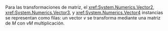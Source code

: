 Para las transformaciones de matriz, el <xref:System.Numerics.Vector2>, <xref:System.Numerics.Vector3>, y <xref:System.Numerics.Vector4> instancias se representan como filas: un vector *v* se transforma mediante una matriz de *M* con *vM*  multiplicación.